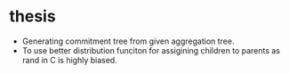 thesis
=====

* Generating commitment tree from given aggregation tree.
* To use better distribution funciton for assigining children to parents as rand in C is highly biased.